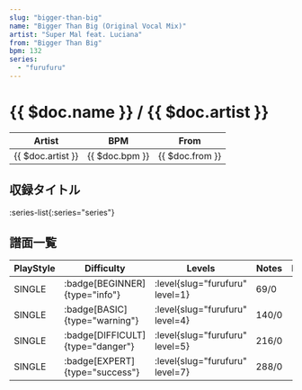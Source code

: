 ```yaml
---
slug: "bigger-than-big"
name: "Bigger Than Big (Original Vocal Mix)"
artist: "Super Mal feat. Luciana"
from: "Bigger Than Big"
bpm: 132
series:
  - "furufuru"
---
```


# {{ $doc.name }} / {{ $doc.artist }}

|Artist|BPM|From|
|------|---|----|
|{{ $doc.artist }}|{{ $doc.bpm }}|{{ $doc.from }}|

## 収録タイトル

:series-list{:series="series"}

## 譜面一覧

|PlayStyle|Difficulty|Levels|Notes|Movie|
|---------|----------|------|-----|-----|
|SINGLE| :badge[BEGINNER]{type="info"}|<div class="field is-grouped is-grouped-multiline"> :level{slug="furufuru" level=1}</div>|69/0||
|SINGLE| :badge[BASIC]{type="warning"}|<div class="field is-grouped is-grouped-multiline"> :level{slug="furufuru" level=4}</div>|140/0||
|SINGLE| :badge[DIFFICULT]{type="danger"}|<div class="field is-grouped is-grouped-multiline"> :level{slug="furufuru" level=5}</div>|216/0||
|SINGLE| :badge[EXPERT]{type="success"}|<div class="field is-grouped is-grouped-multiline"> :level{slug="furufuru" level=7}</div>|288/0||
